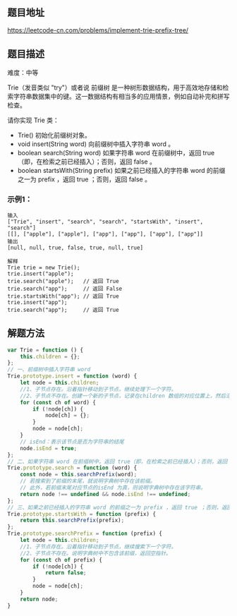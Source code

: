## 题目地址

https://leetcode-cn.com/problems/implement-trie-prefix-tree/

## 题目描述

难度：中等

Trie（发音类似 "try"）或者说 前缀树 是一种树形数据结构，用于高效地存储和检索字符串数据集中的键。这一数据结构有相当多的应用情景，例如自动补完和拼写检查。

请你实现 Trie 类：
- Trie() 初始化前缀树对象。
- void insert(String word) 向前缀树中插入字符串 word 。
- boolean search(String word) 如果字符串 word 在前缀树中，返回 true（即，在检索之前已经插入）；否则，返回 false 。
- boolean startsWith(String prefix) 如果之前已经插入的字符串 word 的前缀之一为 prefix ，返回 true ；否则，返回 false 。

### 示例1：

```
输入
["Trie", "insert", "search", "search", "startsWith", "insert", "search"]
[[], ["apple"], ["apple"], ["app"], ["app"], ["app"], ["app"]]
输出
[null, null, true, false, true, null, true]

解释
Trie trie = new Trie();
trie.insert("apple");
trie.search("apple");   // 返回 True
trie.search("app");     // 返回 False
trie.startsWith("app"); // 返回 True
trie.insert("app");
trie.search("app");     // 返回 True
```

## 解题方法


```js
var Trie = function () {
    this.children = {};
};
// 一、前缀树中插入字符串 word
Trie.prototype.insert = function (word) {
    let node = this.children;
    //1、子节点存在。沿着指针移动到子节点，继续处理下一个字符。
    //2、子节点不存在。创建一个新的子节点，记录在children 数组的对应位置上，然后沿着指针移动到子节点，继续搜索下一个字符。    
    for (const ch of word) {
        if (!node[ch]) {
            node[ch] = {};
        }
        node = node[ch];
    }
    // isEnd：表示该节点是否为字符串的结尾
    node.isEnd = true;
};
// 二、如果字符串 word 在前缀树中，返回 true（即，在检索之前已经插入）；否则，返回 false
Trie.prototype.search = function (word) {
    const node = this.searchPrefix(word);
    // 若搜索到了前缀的末尾，就说明字典树中存在该前缀。
    // 此外，若前缀末尾对应节点的isEnd 为真，则说明字典树中存在该字符串。
    return node !== undefined && node.isEnd !== undefined;
};
// 三、如果之前已经插入的字符串 word 的前缀之一为 prefix ，返回 true ；否则，返回 false
Trie.prototype.startsWith = function (prefix) {
    return this.searchPrefix(prefix);
};
Trie.prototype.searchPrefix = function (prefix) {
    let node = this.children;
    //1、子节点存在。沿着指针移动到子节点，继续搜索下一个字符。
    //2、子节点不存在。说明字典树中不包含该前缀，返回空指针。
    for (const ch of prefix) {
        if (!node[ch]) {
            return false;
        }
        node = node[ch];
    }
    return node;
}
```
